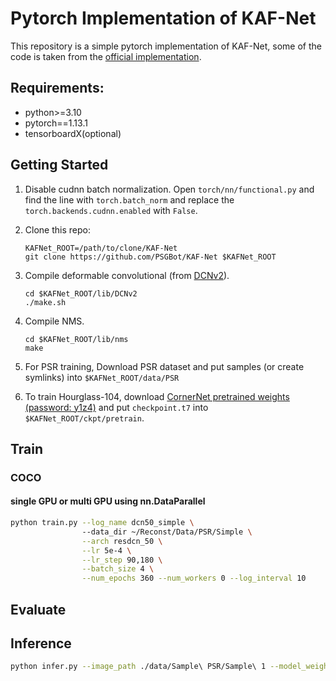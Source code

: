 # Pytorch Implementation of KAF-Net

This repository is a simple pytorch implementation of KAF-Net, some of the code is taken from the [official implementation](https://github.com/xingyizhou/CenterNet).

## Requirements:
- python>=3.10
- pytorch==1.13.1
- tensorboardX(optional)

## Getting Started
1. Disable cudnn batch normalization.
Open `torch/nn/functional.py` and find the line with `torch.batch_norm` and replace the `torch.backends.cudnn.enabled` with `False`.

2. Clone this repo:
    ```
    KAFNet_ROOT=/path/to/clone/KAF-Net
    git clone https://github.com/PSGBot/KAF-Net $KAFNet_ROOT
    ```


3. Compile deformable convolutional (from [DCNv2](https://github.com/Chen-Yulin/DCNv2)).
    ```
    cd $KAFNet_ROOT/lib/DCNv2
    ./make.sh
    ```

4. Compile NMS.
    ```
    cd $KAFNet_ROOT/lib/nms
    make
    ```

5. For PSR training, Download PSR dataset and put samples (or create symlinks) into ```$KAFNet_ROOT/data/PSR```


6. To train Hourglass-104, download [CornerNet pretrained weights (password: y1z4)](https://pan.baidu.com/s/1tp9-5CAGwsX3VUSdV276Fg) and put ```checkpoint.t7``` into ```$KAFNet_ROOT/ckpt/pretrain```.


## Train
### COCO
#### single GPU or multi GPU using nn.DataParallel
```bash
python train.py --log_name dcn50_simple \                                      main
                --data_dir ~/Reconst/Data/PSR/Simple \
                --arch resdcn_50 \
                --lr 5e-4 \
                --lr_step 90,180 \
                --batch_size 4 \
                --num_epochs 360 --num_workers 0 --log_interval 10
```

## Evaluate

## Inference
```bash
python infer.py --image_path ./data/Sample\ PSR/Sample\ 1 --model_weights ./ckpt/dcn50_simple/checkpoint.t7 --visualize_output --visualization_dir ./debug_viz/infer
```
